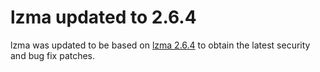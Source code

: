 # lzma updated to 2.6.4

lzma was updated to be based on [lzma
2.6.4](https://github.com/tukaani-project/xz/tree/v5.6.4) to obtain
the latest security and bug fix patches.

